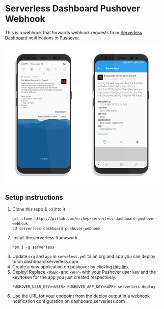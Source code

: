 # Serverless Dashboard Pushover Webhook

This is a webhook that forwards webhook requests from
[Serverless Dashboard](https://dashboard.serverless.com)
notifications to [Pushover](https://pushover.net).

![Screenshots of a push notification and detail in Pushover](./screenshots.png)


## Setup instructions
1. Clone this repo & `cd` into it
   ```shell
   git clone https://github.com/dschep/serverless-dashboard-pushover-webhook
   cd serverless-dashboard-pushover-webhook
   ```
1. Install the serverless framework
   ```shell
   npm i -g serverless
   ```
1. Update `org` and `app` in `serveless.yml` to an org and app you can deploy
   to on dashboard.serverless.com
1. Create a new application on pushover by clicking [this link](https://pushover.net/apps/build)
1. Deploy! Replace `<USER>` and `<APP>` with your Pushover user key and the
   key/token for the app you just created respectively.
   ```shell
   PUSHOVER_USER_KEY=<USER> PUSHOVER_APP_KEY=<APP> serverless deploy
   ```
1. Use the URL for your endpoint from the deploy output in a webhook notification
   configuration on dashboard.serverless.com
